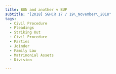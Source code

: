 ```yaml
---
title: BUN and another v BUP 
subtitle: "[2018] SGHCR 17 / 19\_November\_2018"
tags:
  - Civil Procedure
  - Pleadings
  - Striking Out
  - Civil Procedure
  - Parties
  - Joinder
  - Family Law
  - Matrimonial Assets
  - Division

---
```


